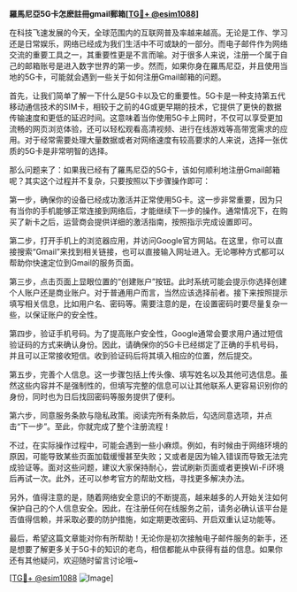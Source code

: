 **羅馬尼亞5G卡怎麽註冊gmail郵箱[[TG💪+ @esim1088](https://t.me/s/esim1088)]**

在科技飞速发展的今天，全球范围内的互联网普及率越来越高。无论是工作、学习还是日常娱乐，网络已经成为我们生活中不可或缺的一部分。而电子邮件作为网络交流的重要工具之一，其重要性更是不言而喻。对于很多人来说，注册一个属于自己的邮箱账号是进入数字世界的第一步。然而，如果你身在羅馬尼亞，并且使用当地的5G卡，可能就会遇到一些关于如何注册Gmail邮箱的问题。

首先，让我们简单了解一下什么是5G卡以及它的重要性。5G卡是一种支持第五代移动通信技术的SIM卡，相较于之前的4G或更早期的技术，它提供了更快的数据传输速度和更低的延迟时间。这意味着当你使用5G卡上网时，不仅可以享受更加流畅的网页浏览体验，还可以轻松观看高清视频、进行在线游戏等高带宽需求的应用。对于经常需要处理大量数据或者对网络速度有较高要求的人来说，选择一张优质的5G卡是非常明智的选择。

那么问题来了：如果我已经有了羅馬尼亞的5G卡，该如何顺利地注册Gmail邮箱呢？其实这个过程并不复杂，只要按照以下步骤操作即可：

第一步，确保你的设备已经成功激活并正常使用5G卡。这一步非常重要，因为只有当你的手机能够正常连接到网络后，才能继续下一步的操作。通常情况下，在购买了新卡之后，运营商会提供详细的激活指南，按照指示完成设置即可。

第二步，打开手机上的浏览器应用，并访问Google官方网站。在这里，你可以直接搜索“Gmail”来找到相关链接，也可以直接输入网址进入。无论哪种方式都可以帮助你快速定位到Gmail的服务页面。

第三步，点击页面上显眼位置的“创建账户”按钮。此时系统可能会提示你选择创建个人账户还是商业账户。对于普通用户而言，当然应该选择前者。接下来按照提示填写相关信息，比如用户名、密码等。需要注意的是，在设置密码时要尽量复杂一些，以保证账户的安全性。

第四步，验证手机号码。为了提高账户安全性，Google通常会要求用户通过短信验证码的方式来确认身份。因此，请确保你的5G卡已经绑定了正确的手机号码，并且可以正常接收短信。收到验证码后将其填入相应的位置，然后提交。

第五步，完善个人信息。这一步骤包括上传头像、填写姓名以及其他可选信息。虽然这些内容并不是强制性的，但填写完整的信息可以让其他联系人更容易识别你的身份，同时也为日后找回密码等服务提供了便利。

第六步，同意服务条款与隐私政策。阅读完所有条款后，勾选同意选项，并点击“下一步”。至此，你就完成了整个注册流程！

不过，在实际操作过程中，可能会遇到一些小麻烦。例如，有时候由于网络环境的原因，可能导致某些页面加载缓慢甚至失败；又或者是因为输入错误而导致无法完成验证等。面对这些问题，建议大家保持耐心，尝试刷新页面或者更换Wi-Fi环境后再试一次。此外，还可以参考官方的帮助文档，寻找更多解决办法。

另外，值得注意的是，随着网络安全意识的不断提高，越来越多的人开始关注如何保护自己的个人信息安全。因此，在注册任何在线服务之前，请务必确认该平台是否值得信赖，并采取必要的防护措施，如定期更改密码、开启双重认证功能等。

最后，希望这篇文章能对你有所帮助！无论你是初次接触电子邮件服务的新手，还是想要了解更多关于5G卡的知识的老鸟，相信都能从中获得有益的信息。如果你还有其他疑问，欢迎随时留言讨论哦~

[[TG💪+ @esim1088](https://t.me/s/esim1088) ![Image](https://i.postimg.cc/4NQfJmqS/Snipaste-2025-05-13-00-14-12.png)]